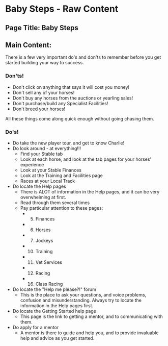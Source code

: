 # Baby Steps - Raw Content

## Page Title: Baby Steps

## Main Content:

There is a few very important do's and don'ts to remember before you get started building your way to success.

### Don'ts!
- Don't click on anything that says it will cost you money!
- Don't sell any of your horses!
- Don't buy any horses from the auctions or yearling sales!
- Don't purchase/build any Specialist Facilities!
- Don't breed your horses!

All these things come along quick enough without going chasing them.

### Do's!
- Do take the new player tour, and get to know Charlie!
- Do look around - at everything!!!
  - Find your Stable tab
  - Look at each horse, and look at the tab pages for your horses' experience
  - Look at your Stable Finances
  - Look at the Training and Facilities page
  - Races at your Local Track
- Do locate the Help pages
  - There is ALOT of information in the Help pages, and it can be very overwhelming at first.
  - Read through them several times
  - Pay particular attention to these pages:
    - 05. Finances
    - 06. Horses
    - 07. Jockeys
    - 10. Training
    - 11. Vet Services
    - 12. Racing
    - 16. Class Racing
- Do locate the "Help me please?!" forum
  - This is the place to ask your questions, and voice problems, confusion and misunderstanding. Always try to locate the information in the Help pages first.
- Do locate the Getting Started help page
  - This page is the link to getting a mentor, and to communicating with them.
- Do apply for a mentor
  - A mentor is there to guide and help you, and to provide invaluable help and advice as you get started.
